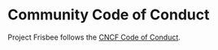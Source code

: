 # Community Code of Conduct

Project Frisbee follows the [CNCF Code of Conduct](https://github.com/cncf/foundation/blob/master/code-of-conduct.md).
